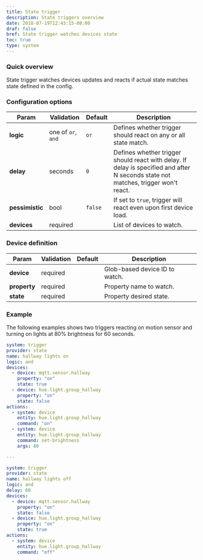 ```yaml
---
title: State trigger
description: State triggers overview
date: 2018-07-19T12:43:15-08:00
draf: false
bref: State trigger watches devices state
toc: true
type: system
---
```


### Quick overview

State trigger watches devices updates and reacts if actual state matches state defined in the config.  

### Configuration options

| Param | Validation | Default | Description |
|-------|-----------|----------|-------------|
| **logic** | one of `or`, `and` | `or` | Defines whether trigger should react on any or all state match. |
| **delay** | seconds | `0` | Defines whether trigger should react with delay. If delay is specified and after N seconds state not matches, trigger won't react. |
| **pessimistic** | bool | `false` | If set to `true`, trigger will react even upon first device load. |
| **devices** | required | | List of devices to watch. |

### Device definition

| Param | Validation | Default | Description |
|-------|-----------|----------|-------------|
| **device** | required || Glob-based device ID to watch. |
| **property** | required || Property name to watch. |
| **state** | required || Property desired state. |

### Example 

The following examples shows two triggers reacting on motion sensor and turning on lights at 80% brightness for 60 seconds. 

```yaml
system: trigger
provider: state
name: hallway lights on 
logic: and 
devices: 
  - device: mqtt.sensor.hallway
  	property: "on"
  	state: true
  - device: hue.light.group_hallway
  	property: "on"
  	state: false
actions: 
  - system: device
  	entity: hue.light.group_hallway
  	command: "on"
  - system: device 
  	entity: hue.light.group_hallway
  	command: set-brightness
  	args: 80

---

system: trigger
provider: state
name: hallway lights off 
logic: and 
delay: 60 
devices: 
  - device: mqtt.sensor.hallway
  	property: "on"
  	state: false
  - device: hue.light.group_hallway
  	property: "on"
  	state: true
actions: 
  - system: device
  	entity: hue.light.group_hallway
  	command: "off"
```